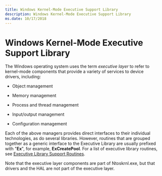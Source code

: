 ```yaml
---
title: Windows Kernel-Mode Executive Support Library
description: Windows Kernel-Mode Executive Support Library
ms.date: 10/17/2018
---
```


# Windows Kernel-Mode Executive Support Library


The Windows operating system uses the term *executive layer* to refer to kernel-mode components that provide a variety of services to device drivers, including:

-   Object management

-   Memory management

-   Process and thread management

-   Input/output management

-   Configuration management

Each of the above managers provides direct interfaces to their individual technologies, as do several libraries. However, routines that are grouped together as a generic interface to the Executive Library are usually prefixed with "**Ex**", for example, **ExCreatePool**. For a list of executive library routines, see [Executive Library Support Routines](/windows-hardware/drivers/ddi/_kernel/#executive-library-support-routines).

Note that the executive layer components are part of Ntoskrnl.exe, but that drivers and the HAL are not part of the executive layer.

 

